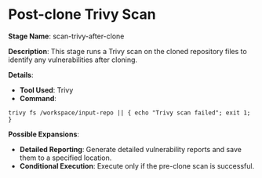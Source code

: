# Post-clone Trivy Scan

**Stage Name**: scan-trivy-after-clone

**Description**: This stage runs a Trivy scan on the cloned repository files to identify any vulnerabilities after cloning.

**Details**:

* **Tool Used**: Trivy
* **Command**:

```
trivy fs /workspace/input-repo || { echo "Trivy scan failed"; exit 1; }
```

**Possible Expansions**:

* **Detailed Reporting**: Generate detailed vulnerability reports and save them to a specified location.
* **Conditional Execution**: Execute only if the pre-clone scan is successful.



